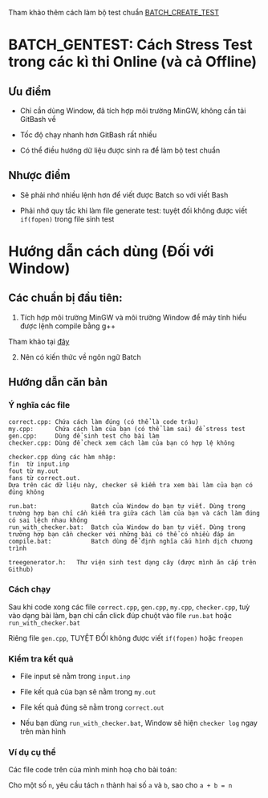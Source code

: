 Tham khảo thêm cách làm bộ test chuẩn [BATCH_CREATE_TEST](https://github.com/ppap-1264589/BATCH_CREATE_TEST)

# BATCH_GENTEST: Cách Stress Test trong các kì thi Online (và cả Offline)

## Ưu điểm

- Chỉ cần dùng Window, đã tích hợp môi trường MinGW, không cần tải GitBash về

- Tốc độ chạy nhanh hơn GitBash rất nhiều

- Có thể điều hướng dữ liệu được sinh ra để làm bộ test chuẩn

## Nhược điểm

- Sẽ phải nhớ nhiều lệnh hơn để viết được Batch so với viết Bash

- Phải nhớ quy tắc khi làm file generate test: tuyệt đối không được viết `if(fopen)` trong file sinh test

# Hướng dẫn cách dùng (Đối với Window)

## Các chuẩn bị đầu tiên:

1. Tích hợp môi trường MinGW và môi trường Window để máy tính hiểu được lệnh compile bằng g++

Tham khảo tại [đây](https://nam.name.vn/huong-dan-bien-sublime-text-thanh-ide-lap-trinh-c-c.html#ftoc-heading-3)

2. Nên có kiến thức về ngôn ngữ Batch

## Hướng dẫn căn bản

### Ý nghĩa các file

```
correct.cpp: Chứa cách làm đúng (có thể là code trâu)
my.cpp:      Chứa cách làm của bạn (có thể làm sai) để stress test
gen.cpp:     Dùng để sinh test cho bài làm
checker.cpp: Dùng để check xem cách làm của bạn có hợp lệ không
```

```
checker.cpp dùng các hàm nhập:
fin  từ input.inp
fout từ my.out
fans từ correct.out. 
Dựa trên các dữ liệu này, checker sẽ kiểm tra xem bài làm của bạn có đúng không
```

```
run.bat:               Batch của Window do bạn tự viết. Dùng trong trường hợp bạn chỉ cần kiểm tra giữa cách làm của bạn và cách làm đúng có sai lệch nhau không
run_with_checker.bat:  Batch của Window do bạn tự viết. Dùng trong trường hợp bạn cần checker với những bài có thể có nhiều đáp án
compile.bat:           Batch dùng để định nghĩa cấu hình dịch chương trình
```

```
treegenerator.h:   Thư viện sinh test dạng cây (được mình ăn cắp trên Github)
```

### Cách chạy

Sau khi code xong các file `correct.cpp`, `gen.cpp`, `my.cpp`, `checker.cpp`, tuỳ vào dạng bài làm, bạn chỉ cần click đúp chuột vào file `run.bat` hoặc `run_with_checker.bat`

Riêng file `gen.cpp`, TUYỆT ĐỐI không được viết `if(fopen)` hoặc `freopen`

### Kiểm tra kết quả

- File input sẽ nằm trong `input.inp`

- File kết quả của bạn sẽ nằm trong `my.out`

- File kết quả đúng sẽ nằm trong `correct.out`

- Nếu bạn dùng `run_with_checker.bat`, Window sẽ hiện `checker log` ngay trên màn hình

### Ví dụ cụ thể

Các file code trên của mình minh hoạ cho bài toán:

Cho một số `n`, yêu cầu tách `n` thành hai số `a` và `b`, sao cho `a + b = n`
